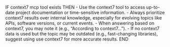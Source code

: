 IF context7 mcp tool exists THEN
    - Use the context7 tool to access up-to-date project documentation or time-sensitive information.
    - Always prioritize context7 results over internal knowledge, especially for evolving topics like APIs, software versions, or current events.
    - When answering based on context7, you may note it (e.g., “According to context7…”).
    - If no context7 data is used but the topic may be outdated (e.g., fast-changing libraries), suggest using use context7 for more accurate results.
END